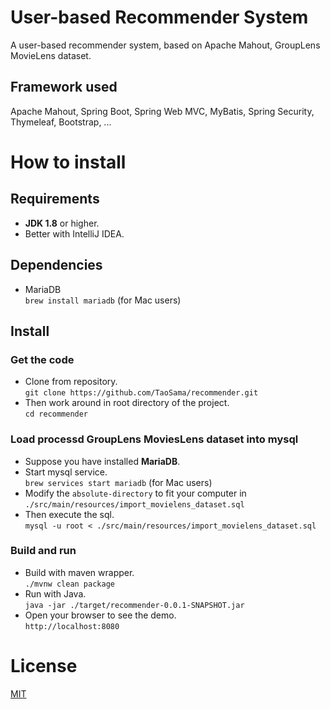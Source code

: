 # User-based Recommender System
A user-based recommender system, based on Apache Mahout, GroupLens MovieLens dataset.

## Framework used

Apache Mahout, Spring Boot, Spring Web MVC, MyBatis, Spring Security, Thymeleaf, Bootstrap, ...

# How to install

## Requirements

* **JDK 1.8** or higher.
* Better with IntelliJ IDEA.

## Dependencies

* MariaDB  
  `brew install mariadb` (for Mac users)

## Install

### Get the code

* Clone from repository.  
  `git clone https://github.com/TaoSama/recommender.git`
* Then work around in root directory of the project.  
  `cd recommender`

### Load processd GroupLens MoviesLens dataset into mysql

* Suppose you have installed **MariaDB**.
* Start mysql service.  
  `brew services start mariadb` (for Mac users)
* Modify the `absolute-directory` to fit your computer in `./src/main/resources/import_movielens_dataset.sql`
* Then execute the sql.   
  `mysql -u root < ./src/main/resources/import_movielens_dataset.sql`

### Build and run

* Build with maven wrapper.  
  `./mvnw clean package`
* Run with Java.  
  `java -jar ./target/recommender-0.0.1-SNAPSHOT.jar`
* Open your browser to see the demo.  
  `http://localhost:8080`

# License

[MIT](./LICENSE)

